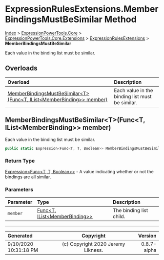 ﻿# ExpressionRulesExtensions.MemberBindingsMustBeSimilar Method

[Index](../index.md) > [ExpressionPowerTools.Core](ExpressionPowerTools.Core.a.md) > [ExpressionPowerTools.Core.Extensions](ExpressionPowerTools.Core.Extensions.n.md) > [ExpressionRulesExtensions](ExpressionPowerTools.Core.Extensions.ExpressionRulesExtensions.cs.md) > **MemberBindingsMustBeSimilar**

Each value in the binding list must be similar.

## Overloads

| Overload | Description |
| :-- | :-- |
| [MemberBindingsMustBeSimilar&lt;T>(Func&lt;T, IList&lt;MemberBinding>> member)](#memberbindingsmustbesimilartfunct-ilistmemberbinding-member) | Each value in the binding list must be similar. |
## MemberBindingsMustBeSimilar&lt;T>(Func&lt;T, IList&lt;MemberBinding>> member)

Each value in the binding list must be similar.

```csharp
public static Expression<Func<T, T, Boolean>> MemberBindingsMustBeSimilar<T>(Func<T, IList<MemberBinding>> member)
```

### Return Type

 [Expression&lt;Func&lt;T, T, Boolean>>](https://docs.microsoft.com/dotnet/api/system.linq.expressions.expression-1)  - A value indicating whether or not the bindings are all similar.

### Parameters

| Parameter | Type | Description |
| :-- | :-- | :-- |
| `member` | [Func&lt;T, IList&lt;MemberBinding>>](https://docs.microsoft.com/dotnet/api/system.func-2) | The binding list child. |



---

| Generated | Copyright | Version |
| :-- | :-: | --: |
| 9/10/2020 10:31:18 PM | (c) Copyright 2020 Jeremy Likness. | 0.8.7-alpha |
